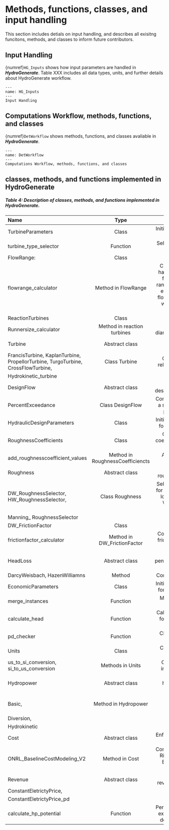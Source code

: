 # Methods, functions, classes, and input handling
This section includes detials on input handling, and describes all exisitng funcitons, methods, and classes to inform future contributors.

## Input Handling
{numref}`HG_Inputs` shows how input parameters are handled in **_HydroGenerate_**. Table XXX includes all data types, units, and further details about HydroGenerate workflow. 

```{figure} HG_Inputs.SVG
---
name: HG_Inputs
---
Input Handling
```

## Computations Workflow, methods, functions, and classes
{numref}`DetWorkflow` shows methods, functions, and classes avaliable in **_HydroGenerate_**.

```{figure} DetailedWorkflow.SVG
---
name: DetWorkflow
---
Computations Workflow, methods, functions, and classes
```

## classes, methods, and functions implemented in HydroGenerate

##### Table 4: Description of classes, methods, and functions implemented in HydroGenerate. 

|	Name	|	Type	|	Functionality	|
|	:---	|	:---:	|	:---:	|
|	TurbineParameters	|	Class	|	Initializes parameters needed for turbine calculation	|
|	turbine_type_selector	|	Function	|	Selects a turbine type based on head.	|
|	FlowRange:	|	Class	|		|
|	flowrange_calculator	|	Method in FlowRange	|	Creates a flow range from half the value of flow to the flow provided. This flow range is used to evaluate the efficiency of a turbine for flows below the design flow when a time series is not available	|
|	ReactionTurbines	|	Class	|		|
|	Runnersize_calculator	|	Method in reaction turbines	|	Computes the runner diameter for reaction turbines	|
|	Turbine	|	Abstract class	|	Enforces the method turbine_calculator	|
|	FrancisTurbine, KaplanTurbine, PropellorTurbine, TurgoTurbine, CrossFlowTurbine,	|	Class Turbine	|	Compute all parameters related to each turbine type	|
|	Hydrokinetic_turbine	|		|		|
|	DesignFlow	|	Abstract class	|	Enforces the designflow_calculator method	|
|	PercentExceedance	|	Class DesignFlow	|	Computes the design flow for a series of flow and a given percent of exceedance	|
|	HydraulicDesignParameters	|	Class	|	Initializes parameters needed for hydraulic computations	|
|	RoughnessCoefficients	|	Class	|	Contains the roughness coefficients for a selected set of materials.	|
|	add_roughnesscoefficient_values	|	Method in RoughnessCoefficiencts	|	Allows adding additional roughness coefficients	|
|	Roughness	|	Abstract class	|	Enforces the roughness_selector method	|
|	DW_RoughnessSelector, HW_RoughnessSelector,	|	Class Roughness	|	Select roughness coefficient for a given material and head loss method. DW: Darcy-Weisbach. HW: Hazen-Williams.	|
|	Manning_ RoughnessSelector	|		|		|
|	DW_FrictionFactor	|	Class	|		|
|	frictionfactor_calculator	|	Method in DW_FrictionFactor	|	Computes Darcy-Weisbach friction factor depending on Reynolds number.	|
|	HeadLoss	|	Abstract class	|	Enforces the penstock_headloss_calculator method	|
|	DarcyWeisbach, HazenWilliamns	|	Method	|	Computes head losses in the	|
|	EconomicParameters	|	Class	|	Initializes parameters needed for economic computations	|
|	merge_instances	|	Function	|	Merges the parameters of multiple classes	|
|	calculate_head	|	Function	|	Calculates the head required for certain power and flow value	|
|	pd_checker	|	Function	|	Checks if flow is a pandas dataframe	|
|	Units	|	Class	|	Contains methods for unit conversion	|
|	us_to_si_conversion, si_to_us_conversion	|	Methods in Units	|	Convert units from US to international system (SI).	|
|	Hydropower	|	Abstract class	|	Enforces the hydropower_calculation method	|
|	Basic,	|	Method in Hydropower	|	Computes hydropower potential under each onfiguration	|
|	Diversion,	|		|		|
|	Hydrokinetic	|		|		|
|	Cost	|	Abstract class	|	Enforces the cost_calculation method	|
|	ONRL_BaselineCostModeling_V2	|	Method in Cost	|	Computes cost using the Oak Ridge National Laboratory Baseline Cost modelling equations	|
|	Revenue	|	Abstract class	|	Enforces the revenue_calculation method	|
|	ConstantEletrictyPrice,	|		|	Compute revenue	|
|	ConstantEletrictyPrice_pd	|		|		|
|	calculate_hp_potential	|	Function	|	Performs all computation and executes existing functions depending on parameters	|